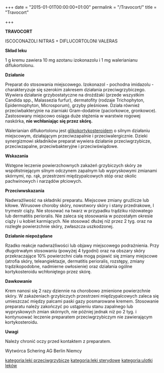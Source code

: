+++
date = "2015-01-01T00:00:00+01:00"
permalink = "/Travocort/"
title = "Travocort"

+++

**TRAVOCORT**

ISCOCONAZOLI NITRAS + DIFLUCORTOLONI VALERAS

**Skład leku**

1 g kremu zawiera 10 mg azotanu izokonazolu i 1 mg walerianianu diflukortolonu.

**Działanie**

Preparat do stosowania miejscowego. Izokonazol - pochodna imidazolu - charakteryzuje się szerokim zakresem działania przeciwgrzybiczego. Wywiera działanie grzybostatyczne na drożdżaki (przede wszystkim Candida spp., Malassezia furfur), dermatofity (rodzaje Trichophyton, Epidermophyton, Microsporum), grzyby pleśniowe. Działa również przeciwbakteryjnie na ziarniaki Gram-dodatnie (paciorkowce, gronkowce). Zastosowany miejscowo osiąga duże stężenia w warstwie rogowej naskórka, **nie wchłaniając się przez skórę.**

Walerianian diflukortolonu jest [glikokortykosteroidem](/atopedia/sterydy "wikilink") o silnym działaniu miejscowym, działającym przeciwzapalnie i przeciwalergicznie. Dzieki synergizmowi składników preparat wywiera działanie przeciwgrzybicze, przeciwzapalne, przeciwbakteryjne i przeciwświądowe.

**Wskazania**

Wstępne leczenie powierzchownych zakażeń grzybiczych skóry ze współistniejącym silnym odczynem zapalnym lub wypryskowymi zmianami skórnymi, np. rąk, przestrzeni międzypalcowych stóp oraz okolic pachwinowych i narządów płciowych.

**Przeciwwskazania**

Nadwrażliwość na składniki preparatu. Miejscowe zmiany gruźlicze lub kiłowe. Wirusowe choroby skóry, nowotwory skóry i stany przedrakowe, I trymestr ciąży. Nie stosować na twarz w przypadku trądziku różowatego lub dermatitis perioralis. Nie zaleca się stosowania w pozostałym okresie ciąży i u kobiet karmiących. Nie stosować dłużej niż przez 2 tyg. oraz na rozległe powierzchnie skóry, zwłaszcza uszkodzonej.

**Działanie niepożądane**

Rzadko reakcje nadwrażliwości lub objawy miejscowego podrażnienia. Przy długotrwałym stosowaniu (powyżej 4 tygodni) oraz na obszary skóry przekraczające 10% powierzchni ciała mogą pojawić się zmiany miejscowe (atrofia skóry, teleangiektazje, dermatitis perioralis, rozstępy, zmiany trądzikopodobne, nadmierne owłosienie) oraz działania ogólne kortykosteroidu wchłoniętego przez skórę.

**Dawkowanie**

Krem nanosi się 2 razy dziennie na chorobowo zmienione powierzchnie skóry. W zakażeniach grzybiczych przestrzeni międzypalcowych zaleca się umieszczać między palcami paski gazy posmarowane kremem. Stosowanie preparatu należy zakończyć po ustąpieniu stanu zapalnego lub wypryskowych zmian skórnych, nie później jednak niż po 2 tyg. i kontynuować leczenie preparatem przeciwgrzybiczym nie zawierającym kortykosteroidu.

**Uwagi**

Należy chronić oczy przed kontaktem z preparatem.

Wytwórca Schering AG Berlin Niemcy

[kategoria:leki przeciwgrzybicze](/atopedia/kategoria:leki_przeciwgrzybicze "wikilink") [kategoria:leki sterydowe](/atopedia/kategoria:leki_sterydowe "wikilink") [kategoria:ulotki leków](/atopedia/kategoria:ulotki_leków "wikilink")